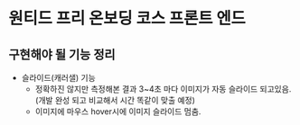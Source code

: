 # 원티드 프리 온보딩 코스 프론트 엔드

## 구현해야 될 기능 정리

- 슬라이드(캐러샐) 기능
  - 정확하진 않지만 측정해본 결과 3~4초 마다 이미지가 자동 슬라이드 되고있음. (개발 완성 되고 비교해서 시간 똑같이 맞출 예정)
  - 이미지에 마우스 hover시에 이미지 슬라이드 멈춤.
